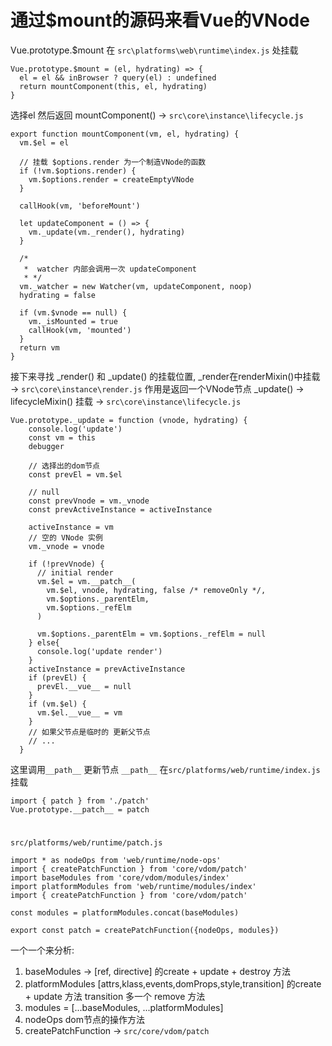 # 通过$mount的源码来看Vue的VNode

Vue.prototype.$mount 在 ```src\platforms\web\runtime\index.js``` 处挂载

	Vue.prototype.$mount = (el, hydrating) => {
	  el = el && inBrowser ? query(el) : undefined
	  return mountComponent(this, el, hydrating)
	}

选择el 然后返回 mountComponent() ->
 ```src\core\instance\lifecycle.js```

	export function mountComponent(vm, el, hydrating) {
	  vm.$el = el
	
	  // 挂载 $options.render 为一个制造VNode的函数
	  if (!vm.$options.render) {
	    vm.$options.render = createEmptyVNode
	  }
	
	  callHook(vm, 'beforeMount')
	
	  let updateComponent = () => {
	    vm._update(vm._render(), hydrating)
	  }
	
	  /*
	   *  watcher 内部会调用一次 updateComponent
	   * */
	  vm._watcher = new Watcher(vm, updateComponent, noop)
	  hydrating = false
	
	  if (vm.$vnode == null) {
	    vm._isMounted = true
	    callHook(vm, 'mounted')
	  }
	  return vm
	}


接下来寻找 _render() 和 _update() 的挂载位置, _render在renderMixin()中挂载 -> ```src\core\instance\render.js``` 作用是返回一个VNode节点
_update() -> lifecycleMixin() 挂载 -> ```src\core\instance\lifecycle.js```

	Vue.prototype._update = function (vnode, hydrating) {
	    console.log('update')
	    const vm = this
	    debugger
	
	    // 选择出的dom节点
	    const prevEl = vm.$el
	
	    // null
	    const prevVnode = vm._vnode
	    const prevActiveInstance = activeInstance
	
	    activeInstance = vm
	    // 空的 VNode 实例
	    vm._vnode = vnode
	
	    if (!prevVnode) {
	      // initial render
	      vm.$el = vm.__patch__(
	        vm.$el, vnode, hydrating, false /* removeOnly */,
	        vm.$options._parentElm,
	        vm.$options._refElm
	      )
	
	      vm.$options._parentElm = vm.$options._refElm = null
	    } else{
	      console.log('update render')
	    }
	    activeInstance = prevActiveInstance
	    if (prevEl) {
	      prevEl.__vue__ = null
	    }
	    if (vm.$el) {
	      vm.$el.__vue__ = vm
	    }
	    // 如果父节点是临时的 更新父节点
	    // ...
	  }

这里调用```__path__``` 更新节点 ```__path__``` 在```src/platforms/web/runtime/index.js``` 挂载

	import { patch } from './patch'
	Vue.prototype.__patch__ = patch
#


```src/platforms/web/runtime/patch.js```

	import * as nodeOps from 'web/runtime/node-ops'
	import { createPatchFunction } from 'core/vdom/patch'
	import baseModules from 'core/vdom/modules/index'
	import platformModules from 'web/runtime/modules/index'
	import { createPatchFunction } from 'core/vdom/patch'
	
	const modules = platformModules.concat(baseModules)
	
	export const patch = createPatchFunction({nodeOps, modules})

一个一个来分析:

1. baseModules -> [ref, directive] 的create + update + destroy 方法
2. platformModules [attrs,klass,events,domProps,style,transition] 的create + update 方法 transition 多一个 remove 方法
3. modules = [...baseModules, ...platformModules]
4. nodeOps dom节点的操作方法
5. createPatchFunction -> ```src/core/vdom/patch```